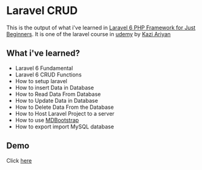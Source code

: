 
# Laravel CRUD

This is the output of what i've learned in [Laravel 6 PHP Framework for Just Beginners](https://www.udemy.com/course/laravel-6-framework/). It is one of the laravel course in [udemy](https://www.udemy.com) by [Kazi Ariyan](https://www.udemy.com/user/kazi-ariyan/)

## What i've learned?

- Laravel 6 Fundamental
- Laravel 6 CRUD Functions
- How to setup laravel
- How to insert Data in Database
- How to Read Data From Database
- How to Update Data in Database
- How to Delete Data From the Database
- How to Host Laravel Project to a server
- How to use [MDBootstrap](http://mdbootstrap.com/)
- How to export import MySQL database

## Demo

Click [here](https://nelwin-laravel-crud.000webhostapp.com/)
